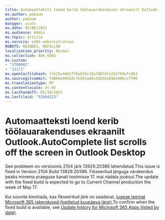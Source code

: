 ```yaml
---
title: Automaatteksti loend kerib töölauarakenduses ekraanilt Outlook.
ms.author: pebaum
author: pebaum
manager: scotv
ms.date: 05/06/2021
ms.audience: Admin
ms.topic: article
ms.service: o365-administration
ROBOTS: NOINDEX, NOFOLLOW
localization_priority: Normal
ms.collection: Adm_O365
ms.custom:
- "3700001"
- "11171"
ms.openlocfilehash: 17e25e4d017f8a829c18a7987dfa332783efc0b3
ms.sourcegitcommit: f4866e94918c7b591ad0cd3b58169d340bcc7f00
ms.translationtype: MT
ms.contentlocale: et-EE
ms.lasthandoff: 05/19/2021
ms.locfileid: "52564223"
---
```

# <a name="autocomplete-list-scrolls-off-the-screen-in-outlook-desktop"></a><span data-ttu-id="f2b67-102">Automaatteksti loend kerib töölauarakenduses ekraanilt Outlook.</span><span class="sxs-lookup"><span data-stu-id="f2b67-102">AutoComplete list scrolls off the screen in Outlook Desktop</span></span>

<span data-ttu-id="f2b67-103">See probleem on versioonis 2104 järk 13929.20386 lahendatud.</span><span class="sxs-lookup"><span data-stu-id="f2b67-103">This issue is fixed in Version 2104 Build 13929.20386.</span></span> <span data-ttu-id="f2b67-104">Fikseeritud järguga värskendus peaks minema praeguse kanali tootmisse 17. mai nädala jooksul.</span><span class="sxs-lookup"><span data-stu-id="f2b67-104">The update with the fixed build is expected to go to Current Channel production the week of May 17.</span></span> 

<span data-ttu-id="f2b67-105">Kui soovite kinnitada, kas fikseeritud järk on saadaval, [lugege teemat Microsoft 365 rakendused (loetletud kuupäeva järgi).](/officeupdates/update-history-microsoft365-apps-by-date)</span><span class="sxs-lookup"><span data-stu-id="f2b67-105">To confirm when the fixed build is available, see [Update history for Microsoft 365 Apps (listed by date)](/officeupdates/update-history-microsoft365-apps-by-date).</span></span>